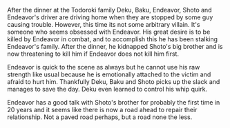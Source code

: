 After the dinner at the Todoroki family Deku, Baku, Endeavor, Shoto and Endeavor's driver are driving home when they are stopped by some guy causing trouble. However, this time its not some arbitrary villain. It's someone who seems obsessed with Endeavor. His great desire is to be killed by Endeavor in combat, and to accomplish this he has been stalking Endeavor's family. After the dinner, he kidnapped Shoto's big brother and is now threatening to kill him if Endeavor does not kill him first. 

Endeavor is quick to the scene as always but he cannot use his raw strength like usual because he is emotionally attached to the victim and afraid to hurt him. Thankfully Deku, Baku and Shoto picks up the slack and manages to save the day. Deku even learned to control his whip quirk.

Endeavor has a good talk with Shoto's brother for probably the first time in 20 years and it seems like there is now a road ahead to repair their relationship. Not a paved road perhaps, but a road none the less. 

